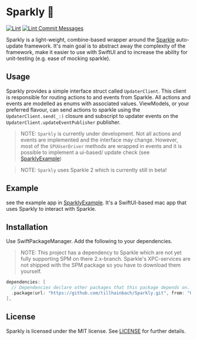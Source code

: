 # Sparkly 💫

[![Lint](https://github.com/tillhainbach/Sparkly/actions/workflows/lint.yaml/badge.svg?branch=main)](https://github.com/tillhainbach/Sparkly/actions/workflows/lint.yaml)
[![Lint Commit Messages](https://github.com/tillhainbach/Sparkly/actions/workflows/commitlint.yaml/badge.svg)](https://github.com/tillhainbach/Sparkly/actions/workflows/commitlint.yaml)

Sparkly is a light-weight, combine-based wrapper around the [Sparkle](https://www.sparkle-project.org)
auto-update framework. It's main goal is to abstract away the complexity of the framework, make it easier to use
with SwiftUI and to increase the ability for unit-testing (e.g. ease of mocking sparkle).

## Usage

Sparkly provides a simple interface struct called `UpdaterClient`. This client is responsible for routing actions
to and events from Sparkle. All actions and events are modelled as enums with associated values.
ViewModels, or your preferred flavour, can send actions to sparkle using the `UpdaterClient.send(_:)`
closure and subscript to updater events on the `UpdaterClient.updateEventPublisher` publisher.

> NOTE: `Sparkly` is currently under development. Not all actions and events are implemented
> and the interface may change. However, most of the `SPUUserDriver` methods
> are wrapped in events and it is possible to implement a ui-based/
> update check (see [SparklyExample](./SparklyExample))

> NOTE: `Sparkly` uses Sparkle 2 which is currently still in beta!

## Example

see the example app in [SparklyExample](./SparklyExample). It's a SwiftUI-based mac app that uses Sparkly to interact with Sparkle.

## Installation

Use SwiftPackageManager. Add the following to your dependencies.

> NOTE: This project has a dependency to Sparkle which are not yet
> fully supporting SPM on there 2.x-branch. Sparkle's XPC-services are
> not shipped with the SPM package so you have to download them yourself.

```swift
dependencies: [
  // Dependencies declare other packages that this package depends on.
  .package(url: "https://github.com/tillhainbach/Sparkly.git", from: "0.1.0")
],
```

## License

Sparkly is licensed under the MIT license. See [LICENSE](./LICENSE) for further details.
